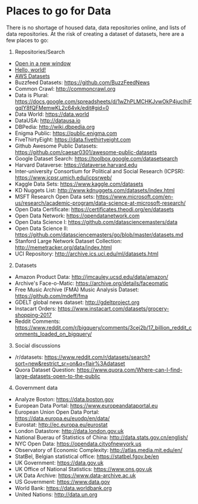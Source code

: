 # Places to go for Data
There is no shortage of housed data, data repositories online, and lists of data repositories. At the risk of creating a dataset of datasets, here are a few places to go:

1. Repositories/Search
  - <a href="test.html" onclick="return ! window.open(this.href);">Open in a new window</a>
  - <a href="http://example.com/" target="_blank" rel="noopener">Hello, world!</a>
  - [AWS Datasets](https://aws.amazon.com/datasets/?target="_blank")
  - Buzzfeed Datasets: https://github.com/BuzzFeedNews
  - Common Crawl: http://commoncrawl.org
  - Data is Plural: https://docs.google.com/spreadsheets/d/1wZhPLMCHKJvwOkP4juclhjFgqIY8fQFMemwKL2c64vk/edit#gid=0
  - Data World: https://data.world
  - DataUSA: http://datausa.io
  - DBPedia: http://wiki.dbpedia.org
  - Enigma Public: https://public.enigma.com
  - FiveThirtyEight: https://data.fivethirtyeight.com
  - Github Awesome Public Datasets: https://github.com/caesar0301/awesome-public-datasets
  - Google Dataset Search: https://toolbox.google.com/datasetsearch
  - Harvard Dataverse: https://dataverse.harvard.edu
  - Inter-university Consortium for Political and Social Research (ICPSR): https://www.icpsr.umich.edu/icpsrweb/
  - Kaggle Data Sets: https://www.kaggle.com/datasets
  - KD Nuggets List: http://www.kdnuggets.com/datasets/index.html
  - MSFT Research Open Data sets: https://www.microsoft.com/en-us/research/academic-program/data-science-at-microsoft-research/
  - Open Data Certificate: https://certificates.theodi.org/en/datasets
  - Open Data Network: https://opendatanetwork.com
  - Open Data Science I: https://github.com/datasciencemasters/data
  - Open Data Science II: https://github.com/datasciencemasters/go/blob/master/datasets.md
  - Stanford Large Network Dataset Collection: http://memetracker.org/data/index.html
  - UCI Repository: http://archive.ics.uci.edu/ml/datasets.html

2. Datasets
  - Amazon Product Data: http://jmcauley.ucsd.edu/data/amazon/
  - Archive's Face-o-Matic: https://archive.org/details/faceomatic
  - Free Music Archive (FMA) Music Analysis Dataset: https://github.com/mdeff/fma
  - GDELT global news dataset: http://gdeltproject.org
  - Instacart Orders: https://www.instacart.com/datasets/grocery-shopping-2017
  - Reddit Comments: https://www.reddit.com/r/bigquery/comments/3cej2b/17_billion_reddit_comments_loaded_on_bigquery/

3. Social discussions
  - /r/datasets: https://www.reddit.com/r/datasets/search?sort=new&restrict_sr=on&q=flair%3Adataset
  - Quora Dataset Question: https://www.quora.com/Where-can-I-find-large-datasets-open-to-the-public

4. Government data
  - Analyze Boston: https://data.boston.gov
  - European Data Portal: https://www.europeandataportal.eu
  - European Union Open Data Portal: https://data.europa.eu/euodp/en/data/
  - Eurostat: http://ec.europa.eu/eurostat
  - London Datastore: http://data.london.gov.uk
  - National Buerau of Statistics of China: http://data.stats.gov.cn/english/
  - NYC Open Data: https://opendata.cityofnewyork.us
  - Observatory of Economic Complexity: http://atlas.media.mit.edu/en/
  - StatBel, Belgian statistical office: https://statbel.fgov.be/en
  - UK Government: https://data.gov.uk
  - UK Office of National Statistics: https://www.ons.gov.uk
  - UK Data Archive: https://www.data-archive.ac.uk
  - US Government: https://www.data.gov
  - World Bank: https://data.worldbank.org
  - United Nations: http://data.un.org

